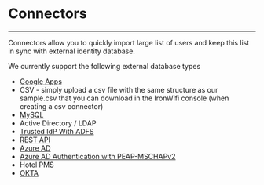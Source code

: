 # **Connectors**

---

Connectors allow you to quickly import large list of users and keep this list in sync with external identity database.

We currently support the following external database types

- [Google Apps](https://www.ironwifi.com/google-apps/)
- CSV - simply upload a csv file with the same structure as our sample.csv that you can download in the IronWifi console (when creating a csv connector)
- [MySQL](https://www.ironwifi.com/mysqldb/)
- Active Directory / LDAP
- [Trusted IdP With ADFS](https://www.ironwifi.com/idp-adfs/)
- [REST API](https://www.ironwifi.com/user-guide/users/rest-api-connector/)
- [Azure AD](https://www.ironwifi.com/azure-active-directory/)
- [Azure AD Authentication with PEAP-MSCHAPv2](https://www.ironwifi.com/azure-ad-authentication-peap-mschapv2/)
- Hotel PMS
- [OKTA](https://www.ironwifi.com/okta-connector/)
